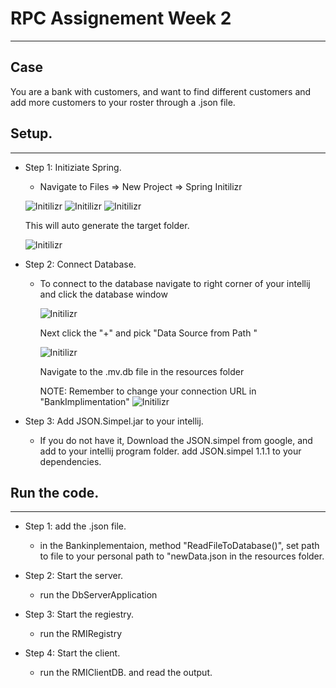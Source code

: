# RPC Assignement Week 2

___

## Case
   You are a bank with customers, and want to find different customers and add more
   customers to your roster through a .json file.
    
    
    
## Setup.

___

 - Step 1: Initiziate Spring.
    - Navigate to Files => New Project => Spring Initilizr
    
    ![Initilizr](https://github.com/SOFT2020-System-Integration/Assignment-2/tree/master/ReadmeIMGs/newProject1.PNG)
    ![Initilizr](https://github.com/SOFT2020-System-Integration/Assignment-2/tree/master/ReadmeIMGs/newProject2.PNG)
    ![Initilizr](https://github.com/SOFT2020-System-Integration/Assignment-2/tree/master/ReadmeIMGs/newProject3.PNG)
    
    This will auto generate the target folder.
    
    ![Initilizr](https://github.com/SOFT2020-System-Integration/Assignment-2/tree/master/ReadmeIMGs/TargetKlip.PNG)
 
 - Step 2: Connect Database.
    - To connect to the database navigate to right corner of your intellij and click the
      database window
      
      ![Initilizr](https://github.com/SOFT2020-System-Integration/Assignment-2/tree/master/ReadmeIMGs/Database.PNG)
      
      Next click the "+" and pick "Data Source from Path "
      
      ![Initilizr](https://github.com/SOFT2020-System-Integration/Assignment-2/tree/master/ReadmeIMGs/addbypath.PNG)
      
      Navigate to the .mv.db file in the resources folder
      
      NOTE: Remember to change your connection URL in "BankImplimentation" 
      ![Initilizr](https://github.com/SOFT2020-System-Integration/Assignment-2/tree/master/ReadmeIMGs/urlpathdb.PNG)
      
 - Step 3: Add JSON.Simpel.jar to your intellij.
    - If you do not have it, Download the JSON.simpel from google, and add to your intellij program folder.
      add JSON.simpel 1.1.1 to your dependencies.
      
 
## Run the code.

___

- Step 1: add the .json file.
  - in the Bankinplementaion, method "ReadFileToDatabase()", set path to file to your 
    personal path to "newData.json in the resources folder.

- Step 2: Start the server.
  - run the DbServerApplication
  
- Step 3: Start the regiestry.
  - run the RMIRegistry

- Step 4: Start the client.
  - run the RMIClientDB. and read the output.

